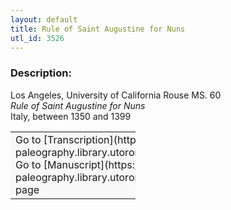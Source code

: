 ```yaml
---
layout: default
title: Rule of Saint Augustine for Nuns
utl_id: 3526
---
```


### Description:

Los Angeles, University of California Rouse MS. 60<br>
_Rule of Saint Augustine for Nuns_<br>
Italy, between 1350 and 1399

<table border="0.5" cellpadding="1" cellspacing="1" style="width: 200px; background-color:#F8F8F8;"><tbody><tr><td>Go to [Transcription](https://italian-paleography.library.utoronto.ca/content/transcript_IP_309)<br>
Go to [Manuscript](https://italian-paleography.library.utoronto.ca/islandora/object/italianpaleography%3AIP_309) page</td></tr></tbody></table> <br>
